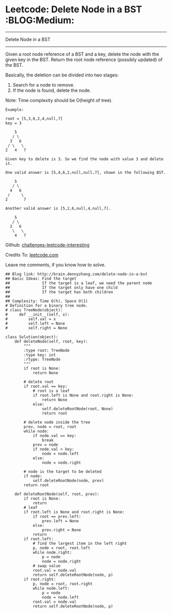 # Leetcode: Delete Node in a BST     :BLOG:Medium:


---

Delete Node in a BST  

---

Given a root node reference of a BST and a key, delete the node with the given key in the BST. Return the root node reference (possibly updated) of the BST.  

Basically, the deletion can be divided into two stages:  

1.  Search for a node to remove.
2.  If the node is found, delete the node.

Note: Time complexity should be O(height of tree).  

    Example:
    
    root = [5,3,6,2,4,null,7]
    key = 3
    
        5
       / \
      3   6
     / \   \
    2   4   7
    
    Given key to delete is 3. So we find the node with value 3 and delete it.
    
    One valid answer is [5,4,6,2,null,null,7], shown in the following BST.
    
        5
       / \
      4   6
     /     \
    2       7
    
    Another valid answer is [5,2,6,null,4,null,7].
    
        5
       / \
      2   6
       \   \
        4   7

Github: [challenges-leetcode-interesting](https://github.com/DennyZhang/challenges-leetcode-interesting/tree/master/delete-node-in-a-bst)  

Credits To: [leetcode.com](https://leetcode.com/problems/delete-node-in-a-bst/description/)  

Leave me comments, if you know how to solve.  

    ## Blog link: http://brain.dennyzhang.com/delete-node-in-a-bst
    ## Basic Ideas: Find the target
    ##              If the target is a leaf, we need the parent node
    ##              If the target only have one child
    ##              If the target has both children
    ##
    ## Complexity: Time O(h), Space O(1)
    # Definition for a binary tree node.
    # class TreeNode(object):
    #     def __init__(self, x):
    #         self.val = x
    #         self.left = None
    #         self.right = None
    
    class Solution(object):
        def deleteNode(self, root, key):
            """
            :type root: TreeNode
            :type key: int
            :rtype: TreeNode
            """
            if root is None:
                return None
    
            # delete root
            if root.val == key:
                # root is a leaf
                if root.left is None and root.right is None:
                    return None
                else:
                    self.deleteRootNode(root, None)
                    return root
    
            # delete node inside the tree
            prev, node = root, root
            while node:
                if node.val == key:
                    break
                prev = node
                if node.val > key:
                    node = node.left
                else:
                    node = node.right
    
            # node is the target to be deleted
            if node:
                self.deleteRootNode(node, prev)
            return root
    
        def deleteRootNode(self, root, prev):
            if root is None:
                return
            # leaf
            if root.left is None and root.right is None:
                if root == prev.left:
                    prev.left = None
                else:
                    prev.right = None
                return
            if root.left:
                # find the largest item in the left right
                p, node = root, root.left
                while node.right:
                    p = node
                    node = node.right
                # swap value
                root.val = node.val
                return self.deleteRootNode(node, p)
            if root.right:
                p, node = root, root.right
                while node.left:
                    p = node
                    node = node.left
                root.val = node.val
                return self.deleteRootNode(node, p)